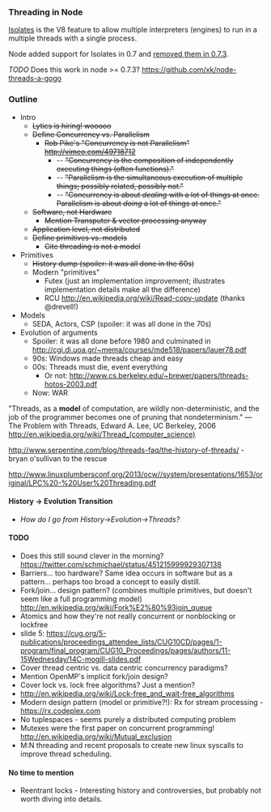 ### Threading in Node

[Isolates](http://izs.me/v8-docs/classv8_1_1Isolate.html) is the V8 feature to allow multiple interpreters (engines) to run in a multiple threads with a single process.

Node added support for Isolates in 0.7 and [removed them in 0.7.3](https://groups.google.com/d/msg/nodejs/zLzuo292hX0/F7gqfUiKi2sJ).

*TODO* Does this work in node >= 0.7.3? https://github.com/xk/node-threads-a-gogo

### Outline

* Intro
  * ~~Lytics is hiring! wooooo~~
  * ~~Define Concurrency vs. Parallelism~~
    * ~~Rob Pike's "Concurrency is not Parallelism" http://vimeo.com/49718712~~
      * -- ~~"Concurrency is the composition of independently executing things (often functions)."~~
      * -- ~~"Parallelism is the simultaneous execution of multiple things; possibly related, possibly not."~~
      * -- ~~"Concurrency is about *dealing* with a lot of things at once. Parallelism is about *doing* a lot of things at once."~~
  * ~~Software, not Hardware~~
    * ~~Mention Transputer & vector processing anyway~~
  * ~~Application level, not distributed~~
  * ~~Define primitives vs. models~~
    * ~~Cite threading is not a model~~
* Primitives
  * ~~History dump (spoiler: it was all done in the 60s)~~
  * Modern "primitives"
    * Futex (just an implementation improvement; illustrates implementation details make all the difference)
    * RCU http://en.wikipedia.org/wiki/Read-copy-update (thanks @drevell!)
* Models
  * SEDA, Actors, CSP (spoiler: it was all done in the 70s)
* Evolution of arguments
  * Spoiler: it was all done before 1980 and culminated in http://cgi.di.uoa.gr/~mema/courses/mde518/papers/lauer78.pdf
  * 90s: Windows made threads cheap and easy
  * 00s: Threads must die, event everything
    * Or not: http://www.cs.berkeley.edu/~brewer/papers/threads-hotos-2003.pdf
  * Now: WAR

"Threads, as a **model** of computation, are wildly non-deterministic, and the job of the programmer becomes one of pruning that nondeterminism." — The Problem with Threads, Edward A. Lee, UC Berkeley, 2006 http://en.wikipedia.org/wiki/Thread_(computer_science)


http://www.serpentine.com/blog/threads-faq/the-history-of-threads/ - bryan o'sullivan to the rescue

http://www.linuxplumbersconf.org/2013/ocw//system/presentations/1653/original/LPC%20-%20User%20Threading.pdf

#### History -> Evolution Transition

* *How do I go from History->Evolution->Threads?*


#### TODO

* Does this still sound clever in the morning? https://twitter.com/schmichael/status/451215999929307138
* Barriers... too hardware? Same idea occurs in software but as a pattern... perhaps too broad a concept to easily distill.
* Fork/join... design pattern? (combines multiple primitives, but doesn't seem like a full programming model) http://en.wikipedia.org/wiki/Fork%E2%80%93join_queue
* Atomics and how they're not really concurrent or nonblocking or lockfree
 * slide 5: https://cug.org/5-publications/proceedings_attendee_lists/CUG10CD/pages/1-program/final_program/CUG10_Proceedings/pages/authors/11-15Wednesday/14C-mogill-slides.pdf
* Cover thread centric vs. data centric concurrency paradigms?
 * Mention OpenMP's implicit fork/join design?
* Cover lock vs. lock free algorithms? Just a mention?
 * http://en.wikipedia.org/wiki/Lock-free_and_wait-free_algorithms
* Modern design pattern (model or primitive?!): Rx for stream processing - https://rx.codeplex.com
* No tuplespaces - seems purely a distributed computing problem
* Mutexes were the first paper on concurrent programming! http://en.wikipedia.org/wiki/Mutual_exclusion
* M:N threading and recent proposals to create new linux syscalls to improve thread scheduling.

#### No time to mention

* Reentrant locks - Interesting history and controversies, but probably not worth diving into details.
